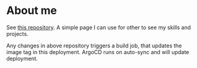 # About me
See [this repository](https://github.com/pontusc/pontusc.github.io). A simple page I can use for other to see my skills and projects.

Any changes in above repository triggers a build job, that updates the image tag in this deployment. ArgoCD runs on auto-sync and will update deployment.
